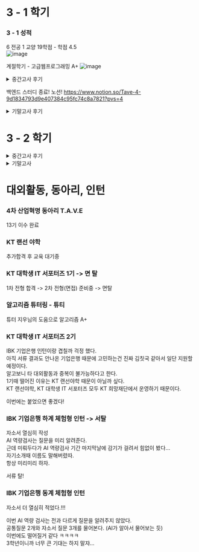# 3 - 1 학기
### 3 - 1 성적

6 전공 1 교양 19학점 - 학점 4.5   
![image](https://github.com/koreaioi/3-1-class/assets/147616203/01418894-cb45-40e6-a179-5e5f7f4e45e8)

계절학기 - 고급웹프로그래밍 A+
![image](https://github.com/user-attachments/assets/6de15fce-edd0-4d47-aa56-035e07e541f4)

<details>
   <summary>중간고사 후기</summary>

## 중간고사 후기
내가 생각한 난이도 정반대로 나와서 공부 배분에 실패...
내가 생각한 난이도   
영상처리 > 빅데분 > 모프 > 인공지능개론 > 소웨공 > 알고리즘    
실제 체감 난이도   
인공지능개론 = 알고리즘 > 빅데분 > 영상처리 > 모프 = 소웨공

### 1. 알고리즘
작년처럼 나오지 않음 -> 시간복잡도 증명문제 없었음
시간복잡도 증명에 슈도코드 다 외워서 쉬울거라 생각했다.
하지만 알고리즘 자체를 이해하고 응용하는 문제가 다수 출제.
ex stupid sort, BST 과정, T(i,j,k) = T(i-1,j,k) + T(i,j-1,k) + T(i,j,k-1)....

기말고사는 그리디, 백트래킹, 브랜치바운드 등등 내가 잘 모르는 범위라서 예습을 잘해야함.


### 2. 빅데이터분석개론
시간이 너무 부족했다.   
연습문제 다 외웠는데 1문제 나오고, 나머지 1문제는 책에서 나옴   
기말고사는 분석 레포트 제출 같은데 나도코딩 끝까지 실습 해보는게 좋을거같다.

### 3. 소프트웨어공학
시험 일주일 전에 시험 문제를 다 알려줬는데 허... 괜히 미리 다외웠나...   
그래도 미리 외우는게 시험 기간에 널널하고 좋다.   
기말 때 동아리 프로젝트도 껴있으니까 매주마다 시간 날 때, 외우는게 좋을거 같다.   

### 4. 인공지능개론
알고리즘과 같이 만만하게 봤다가 큰 코 다침
코드를 쓰는 이유 뿐만 아니라 코드가 사용되었을 때 그 흐름도 이해하고 있어야한다.

### 5. 영상처리
생각보다 너무 쉽게나왔다. -> 근데 파이썬 문법을 잘 몰라서 흠...
히스토그램 부분에서 두문제 나왔는데 시험 직전에 외운거 말고 다른 한문제는 못품

막상 연습문제는 태극기 하나...
나머지는 예제에 있던 부분
기말고사는 어떻게 공부해야할런지...   
쉽게 나왔는데 사람들 잘 못풀어서 기말도 쉽게 나올거같다. 개념만 이해해보자

### 6. 모바일프로그래밍
개발 관련이라서 빡세게 준비했는데 손코딩 하나도 없고 거의 객관식 + 주관식
28문제중 7문제는 너무 지엽적이라 실망했다.   
기말고사도 지엽적으로 문법적인 요소를 잘 알아야한다. 
</details>

백엔드 스터디 종료! 노션!
https://www.notion.so/Tave-4-9d1834793d9e407384c95fc74c8a7821?pvs=4

<details>
   <summary>기말고사 후기</summary>

## 기말고사 후기
후반기 프로젝트 ERD 설계, API 명세서 등등 생각할 게 많아서 기말 공부를 많이 못함

그래도 평소에 예습 복습 잘 해둬서, 할만했다.



### 1. 알고리즘
일요일 저녁에 알고리즘 개념은 확실히 잡고 갔음.
개념은 어렵지 않아서 이해하기 쉬웠고 튜터링때 지우님이 시험 포인트 잘 알려줘서 1개 틀렸다.

중간고사 24, 기말고사 28.5 인가해서 총점 92.5점 맞음 무난히 A+ 나올듯

### 2. 빅데이터분석개론
빅데이터분석개론은 프로젝트 대체였다.

은행 서류 합격 스펙 분석프로젝트로 냈고, 진짜 보고서 가독성 좋게하려고 노력했다.
검정이나 분석보다는 데이터 전처리에 비중을 많이 둠 -> 실무에서는 데이터 전처리가 훨 중요하다고 하니까.

결과는 아직 나오지 않음

### 3. 소프트웨어공학
중간고사때는 시험 문제 다 집어줘서 미리 외워놓은게 말짱 도루묵
기말고사때는 시험 안집어줘서 미리 안외워놓은걸 후회함.

과제 위주 + 한두개만 추가로 외워놨는데 추가로 외운거에서 다 나왔다.
운이 좋았다.
쓰긴 다 썼는데 점수는 잘 모르겠다.


### 4. 인공지능개론
6문제? 중에서 약 2문제는 제대로 못적었다.
트랜스포머 구조도 그림 그리는건 진짜 모르겠더라
근데 중간고사 60명 중에서 8등이니까 그래도 평균 이상만 나오면 A는 무난 A+도 가능할 듯!


### 5. 영상처리
연습문제 모든 챕터 다 외웠는데 이론은 제대로 이해하지 못했다.
중간고사가 평균이 낮아서 인지 개념 위주가 많이 나왔다.
알고리즘이랑 시험이 겹쳐서 많이 비중을 두지 못한게 아쉽다...
진짜 너무 아쉽다...

성적 A0여서 혹시 몰라 성적 정정 메일 보냈다.. 알고보니 기말고사 0점으로 잘못 표기되어서 A0였던것!   
다시 점수 산출해서 A+로 반영됐다.


### 6. 모바일프로그래밍
6/19일 기준 아직 공부중이고 내일 시험
중간고사 때 지엽적으로 나왔어서 코드 보다는 PDF 다독을 하고있음.
추가로 교재 연습문제랑 요약본, 교수님이 직접 적어주신건 외움

시험 보고 온 후기
객관식 너무 헷갈림 -> ppt 말고도 지엽적인 부분이 나와서 빡침
ex) ~를 하지 않아도 어플리케이션에 문제가없다.

</details>

# 3 - 2 학기

<details>
<summary> 중간고사 후기 </summary>

### 1. 웹DB 프로그래밍

#### 시험 준비
페이지를 보여주면 그대로 손코딩 가능할 정도로 이해 및 암기 완료   
개념 부분도 암기하긴 했음      


#### 시험 후기
반타작도 겨우 할 것으로 예상...   
손코딩 대비해서 비지니스 로직 플로우 완벽하게 이해했는데.... 개념위주 출제여서 낭패였다.   

시험은 개념 3문제, 코드 6문제가 출제되었다.   
강의자료를 꼼꼼히 읽어보자.   

- 이상한 개념 문제...?
- 개념 문제 중 너무 어이없던 문제 -> 클라이언트에서 서버로 요청하는 수단 2가지      
대부분 GET, POST 등을 생각했을터...       
답: URL 입력 후 엔터, URL 마우스로 클릭하기   

- 참고로 뒷반은 개념 1문제 코드 8문제 정도 나왔다고 한다. 차라리 뒷반이면 더 많이 맞았을텐데...
 
결국 내가 **꼼꼼히 안보고** 손코딩 위주로 공부한 탓이다.   
A+ 가능성은 마음 편히 버리고 기말고사와 프로젝트에 몰두하여 A0를 노려보자!   


### 2. 클라우드 네이티브

교수님께서 통신 흐름 문제 나온다고 하셔서 공부함.

정확하게 통신 흐름 절차 서술하기 위해서 교수님이랑 계속 대화하면서 부족한 부분 있는 지 여쭤봄.

나머지 이론 부분은 99%는 외움   
근데.... 유일하게 외우지 않은 Paas, Iaas, Saas가 문제로 나옴...   

해당 문제 제외하고는 모두 열심히 씀!

### 3. 데이터 처리프로그래밍

에타 시험 정보 보니까 주식 관련 문제만 나온다 카더라....   
중간고사 전에 본 퀴즈도 80%는 주식이었음.

교수님이랑 3 ~ 4주차에 이야기 나눴을 때는 분명 교수님도 코딩 방식으로 출제 고려중이라 하셨는데...   
그냥 귀찮으셨는 지 작년과 비슷하게 출제하셨다.

중간고사는 그냥 주식 관련 정보만 달달 외워서 시험을 치뤘다.   
팁은 없다. 그냥 PDF 외웠다.   

대부분 학생들이 컴공 수업인데 주식을 가르치는 것에대해서 거부감을 가지고 공부를 안한듯..??

시험은 30점 만점 23점으로 잘 받은 편 같다!

### 4. 미래 사회의 커리어 개발

중간고사가 없다.

### 5. 영화 감상 및 비평

전 날 영상 녹화 정리하고 1시간 공부

시험 치르는데 5분 컷내고 검토 3분하고 제출

100점!

</details>

<details>
<summary> 기말고사 </summary>

전공 수업 3개 모두 프로젝트 대체이다.   
프로젝트 3개와 Tave, Leets 프로젝트 포함해서 내가 2학기 12주 동안 진행 한 총 프로젝트는 5개....   
힘들어 죽는 줄 알았다.   

그치만, 모두 잘 마무리 하니까 뿌듯하다!!!   
시간 관리 잘 해냈다.   

### 1. 웹DB 프로그래밍 (프로젝트)

Node.js로 코딩을 진행한다.   
매주 과제로 제출하던 프로젝트 코딩 방식.   

기말고사 당일은 당일까지 기존에 진행한 프로젝트를 누적하여 보낸다.   

오류가 자주 나서 매우매우 하기 귀찮았다.   
매주 수업일로부터 이틀 안에 완성해서 제출하려고 노력했다.   
밤새면서 하다보니 금방했다.   
이미지 업로드 부분은 수업을 잘 안들어서 애먹었는데 강혁이 덕분에 잘 해냈다. Skrrr

#### 기말고사 당일
.ejs 파일도 다 주시고 백엔드 로직도 다 주셔서 그냥 라우터 코드만 짜면 완성이다.   
나는 늦게 도착해서 9시 15분쯤에 수업 들었다.   

근데 9시 40분에 수업 끝났고 오늘까지 알아서 잘 제출하라고 하셨다.   
뭥미...   
근데 나는 그 수업 시간동안 코딩을 다 해서 교수님한테 혹시 몰라 확인받았다.   
교수님이 선배들한테 족보로 받았냐고 물어보시더라...   
더이상 19학번 위의 선배는 없는데 말이지...   

그래서 바로 제출하고 클라우드 네이티브 기말 대체 프로젝트 마무리하러 갔다!

### 2. 클라우드 네이티브 (프로젝트)

풀스택 개발 + 도커 배포 프로젝트

기말고사 + 과제 이므로 성적 비중이 약 55%?? 매우 중요하다.   

나는 11주차 부터 준비했다.   

프론트는 React   
백엔드는 Spring Boot   
데이터베이스는 MySQL   
세션은 Redis   

로그인할 때 사용자 정보를 Redis 세션에 저장해서 사용했다.   

성균아 정말 고마우이..   

도커 배포도 어찌저찌 잘 해냈다.   
도커 컴포즈 파일도 잘 작동한다.   
보고서 진짜 야무지게 쓰려고 노력했다.   
A+ 주세요~

### 3. 데이터처리 프로그래밍 (프로젝트)

9월 말 팀빌딩부터 꾸준히 프로젝트 준비를 해옴.   
배포까지는 아니더라도, Localhost에서 동작하기면 하면 되어서 그렇게 빡세진 않았음.   
프론트 분들이 고생하셨다.   

그래도 팀 협업 부분에서 좋은 점수를 받을 수 있었다.   
솔직히 내가 이야기도 많이 걸고 팀 회의도 주도적으로 이끈거 같다.   

다들 좋은 점수 받길!


### 4. 미래 사회의 커리어 개발

### 5. 영화 감상 및 비평

</details>


# 대외활동, 동아리, 인턴

### 4차 산업혁명 동아리 T.A.V.E
13기 이수 완료

### KT 랜선 야학
추가합격 후 교육 대기중

### KT 대학생 IT 서포터즈 1기 -> 면 탈
1차 전형 합격 -> 2차 전형(면접) 준비중 -> 면탈

### 알고리즘 튜터링 - 튜티
튜터 지우님의 도움으로 알고리즘 A+

### KT 대학생 IT 서포터즈 2기 
IBK 기업은행 인턴이랑 겹칠까 걱정 했다.   
아직 서류 결과도 안나온 기업은행 때문에 고민하는건 진짜 김칫국 같아서 일단 지원할 예정이다.   
알고보니 타 대외활동과 중복이 불가능하다고 한다.   
1기때 떨어진 이유는 KT 랜선야학 때문이 아닐까 싶다.   
KT 랜선야학, KT 대학생 IT 서포터즈 모두 KT 희망재단에서 운영하기 때문이다.   

이번에는 붙었으면 좋겠다!

### IBK 기업은행 하계 체험형 인턴  -> 서탈

자소서 열심히 작성   
AI 역량검사는 질문을 미리 알려준다.   
근데 미뤄두다가 AI 역량검사 기간 마지막날에 감기가 걸려서 힘없이 봤다...   
자기소개때 이름도 말해버렸따.    
항상 미리미리 하자.

서류 탈!

### IBK 기업은행 동계 체험형 인턴

자소서 더 열심히 적었다.!!!

이번 AI 역량 검사는 전과 다르게 질문을 알려주지 않았다.   
공통질문 2개와 자소서 질문 3개를 물어본다. (AI가 알아서 물어보는 듯)   
이번에도 떨어질거 같다 ㅋㅋㅋㅋ   
3학년이니까 너무 큰 기대는 하지 말쟈...